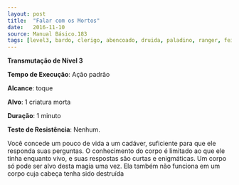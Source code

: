 ```yaml
---
layout: post
title:  "Falar com os Mortos"
date:   2016-11-10
source: Manual Básico.183
tags: [level3, bardo, clerigo, abencoado, druida, paladino, ranger, feiticeiro, mago, transmutacao, padrao, toque, minuto, nenhum]
---
```


**Transmutação de Nível 3**

**Tempo de Execução**: Ação padrão

**Alcance**: toque

**Alvo**: 1 criatura morta

**Duração**: 1 minuto

**Teste de Resistência**: Nenhum.

Você concede um pouco de vida a um cadáver, suficiente para que ele responda suas perguntas. O conhecimento do corpo é limitado ao que ele tinha enquanto vivo, e suas respostas são curtas e enigmáticas. 
Um corpo só pode ser alvo desta magia uma vez. Ela também não funciona em um corpo cuja cabeça tenha sido destruída
